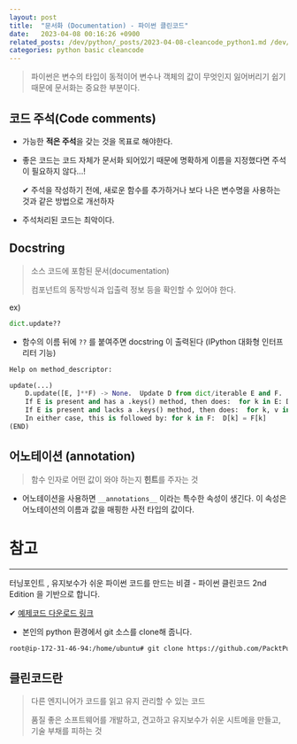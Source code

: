 ```yaml
---
layout: post
title:  "문서화 (Documentation) - 파이썬 클린코드"
date:   2023-04-08 00:16:26 +0900
related_posts: /dev/python/_posts/2023-04-08-cleancode_python1.md /dev/python/_posts/2023-04-08-cleancode_python3.md /dev/python/_posts/2023-04-08-cleancode_python4.md
categories: python basic cleancode
---
```


> 파이썬은 변수의 타입이 동적이어 변수나 객체의 값이 무엇인지 잃어버리기 쉽기 때문에 문서화는 중요한 부분이다.

## 코드 주석(Code comments)

- 가능한 **적은 주석**을 갖는 것을 목표로 해야한다.

- 좋은 코드는 코드 자체가 문서화 되어있기 때문에 명확하게 이름을 지정했다면 주석이 필요하지 않다...!

  ✔ 주석을 작성하기 전에, 새로운 함수를 추가하거나 보다 나은 변수명을 사용하는 것과 같은 방법으로 개선하자

- 주석처리된 코드는 최악이다.

## Docstring

> 소스 코드에 포함된 문서(documentation) 
>
> 컴포넌트의 동작방식과 입출력 정보 등을 확인할 수 있어야 한다.

ex)

```python
dict.update??
```

- 함수의 이름 뒤에 `??` 를 붙여주면 docstring 이 출력된다 (IPython 대화형 인터프리터 기능)

```python
Help on method_descriptor:

update(...)
    D.update([E, ]**F) -> None.  Update D from dict/iterable E and F.
    If E is present and has a .keys() method, then does:  for k in E: D[k] = E[k]
    If E is present and lacks a .keys() method, then does:  for k, v in E: D[k] = v
    In either case, this is followed by: for k in F:  D[k] = F[k]
(END)
```



## 어노테이션 (annotation)

> 함수 인자로 어떤 값이 와야 하는지 **힌트**를 주자는 것

- 어노테이션을 사용하면 `__annotations__` 이라는 특수한 속성이 생긴다. 이 속성은 어노테이션의 이름과 값을 매핑한 사전 타입의 값이다.

# 참고

---

터닝포인트 , 유지보수가 쉬운 파이썬 코드를 만드는 비결 - 파이썬 클린코드 2nd Edition 을 기반으로 합니다.

✔ [예제코드 다운로드 링크](https://github.com/PacktPublishing/Clean-Code-in-Python-Second-Edition)

- 본인의 python 환경에서 git 소스를 clone해 줍니다.

```bash
root@ip-172-31-46-94:/home/ubuntu# git clone https://github.com/PacktPublishing/Clean-Code-in-Python-Second-Edition.git
```

## 클린코드란

> 다른 엔지니어가 코드를 읽고 유지 관리할 수 있는 코드
>
> 품질 좋은 소프트웨어를 개발하고, 견고하고 유지보수가 쉬운 시트메을 만들고, 기술 부채를 피하는 것
